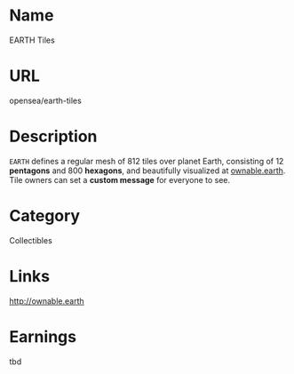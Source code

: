 # Name

EARTH Tiles

# URL

opensea/earth-tiles

# Description

`EARTH` defines a regular mesh of 812 tiles over planet Earth, consisting of 12 **pentagons** and 800 **hexagons**, and beautifully visualized at [ownable.earth](https://ownable.earth/). Tile owners can set a **custom message** for everyone to see.

# Category

Collectibles

# Links

http://ownable.earth

# Earnings

tbd